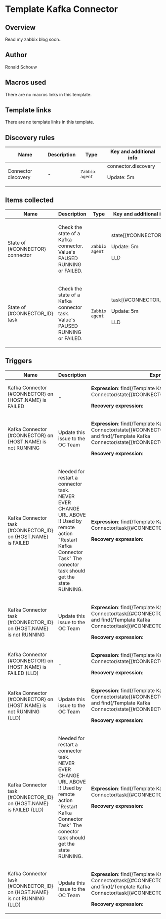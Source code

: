 # Template Kafka Connector

## Overview

 Read my zabbix blog soon..



## Author

Ronald Schouw

## Macros used

There are no macros links in this template.

## Template links

There are no template links in this template.

## Discovery rules

|Name|Description|Type|Key and additional info|
|----|-----------|----|----|
|Connector discovery|<p>-</p>|`Zabbix agent`|connector.discovery<p>Update: 5m</p>|
## Items collected

|Name|Description|Type|Key and additional info|
|----|-----------|----|----|
|State of {#CONNECTOR}  connector|<p>Check the state of a Kafka connector. Value's PAUSED RUNNING or FAILED.</p>|`Zabbix agent`|state[{#CONNECTOR}]<p>Update: 5m</p><p>LLD</p>|
|State of {#CONNECTOR_ID} task|<p>Check the state of a Kafka connector task. Value's PAUSED RUNNING or FAILED.</p>|`Zabbix agent`|task[{#CONNECTOR_ID}]<p>Update: 5m</p><p>LLD</p>|
## Triggers

|Name|Description|Expression|Priority|
|----|-----------|----------|--------|
|Kafka Connector {#CONNECTOR} on {HOST.NAME} is FAILED|<p>-</p>|<p>**Expression**: find(/Template Kafka Connector/state[{#CONNECTOR}],,"like","FAILED")=1</p><p>**Recovery expression**: </p>|not classified|
|Kafka Connector {#CONNECTOR} on {HOST.NAME} is not RUNNING|<p>Update this issue to the OC Team</p>|<p>**Expression**: find(/Template Kafka Connector/state[{#CONNECTOR}],6h,"like","RUNNING")=0 and find(/Template Kafka Connector/state[{#CONNECTOR}],,"like","FAILED")=1</p><p>**Recovery expression**: </p>|warning|
|Kafka Connector task {#CONNECTOR_ID} on {HOST.NAME} is FAILED|<p>Needed for restart a connector task. NEVER EVER CHANGE URL ABOVE !! Used by remote action "Restart Kafka Connector Task" The conector task should get the state RUNNING.</p>|<p>**Expression**: find(/Template Kafka Connector/task[{#CONNECTOR_ID}],,"like","FAILED")=1</p><p>**Recovery expression**: </p>|not classified|
|Kafka Connector task {#CONNECTOR_ID} on {HOST.NAME} is not RUNNING|<p>Update this issue to the OC Team</p>|<p>**Expression**: find(/Template Kafka Connector/task[{#CONNECTOR_ID}],6h,"like","RUNNING")=0 and find(/Template Kafka Connector/task[{#CONNECTOR_ID}],,"like","FAILED")=1</p><p>**Recovery expression**: </p>|warning|
|Kafka Connector {#CONNECTOR} on {HOST.NAME} is FAILED (LLD)|<p>-</p>|<p>**Expression**: find(/Template Kafka Connector/state[{#CONNECTOR}],,"like","FAILED")=1</p><p>**Recovery expression**: </p>|not classified|
|Kafka Connector {#CONNECTOR} on {HOST.NAME} is not RUNNING (LLD)|<p>Update this issue to the OC Team</p>|<p>**Expression**: find(/Template Kafka Connector/state[{#CONNECTOR}],6h,"like","RUNNING")=0 and find(/Template Kafka Connector/state[{#CONNECTOR}],,"like","FAILED")=1</p><p>**Recovery expression**: </p>|warning|
|Kafka Connector task {#CONNECTOR_ID} on {HOST.NAME} is FAILED (LLD)|<p>Needed for restart a connector task. NEVER EVER CHANGE URL ABOVE !! Used by remote action "Restart Kafka Connector Task" The conector task should get the state RUNNING.</p>|<p>**Expression**: find(/Template Kafka Connector/task[{#CONNECTOR_ID}],,"like","FAILED")=1</p><p>**Recovery expression**: </p>|not classified|
|Kafka Connector task {#CONNECTOR_ID} on {HOST.NAME} is not RUNNING (LLD)|<p>Update this issue to the OC Team</p>|<p>**Expression**: find(/Template Kafka Connector/task[{#CONNECTOR_ID}],6h,"like","RUNNING")=0 and find(/Template Kafka Connector/task[{#CONNECTOR_ID}],,"like","FAILED")=1</p><p>**Recovery expression**: </p>|warning|
